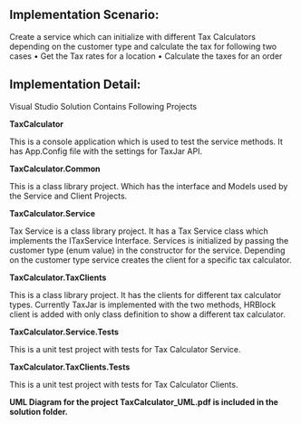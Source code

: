 ## Implementation Scenario:

Create a service which can initialize with different Tax Calculators depending on the customer type and calculate the tax for following two cases
•	Get the Tax rates for a location
•	Calculate the taxes for an order

## Implementation Detail:

Visual Studio Solution Contains Following Projects

**TaxCalculator**

This is a console application which is used to test the service methods. It has App.Config file with the settings for TaxJar API.

**TaxCalculator.Common**

This is a class library project. Which has the interface and Models used by the Service and Client Projects. 

**TaxCalculator.Service**

Tax Service is a class library project. It has a Tax Service class which implements the ITaxService Interface. Services is initialized by passing the customer type (enum value) in the constructor for the service. Depending on the customer type service creates the client for a specific tax calculator.

**TaxCalculator.TaxClients**

This is a class library project. It has the clients for different tax calculator types. Currently TaxJar is implemented with the two methods, HRBlock client is added with only class definition to show a different tax calculator.

**TaxCalculator.Service.Tests**

This is a unit test project with tests for Tax Calculator Service.

**TaxCalculator.TaxClients.Tests**

This is a unit test project with tests for Tax Calculator Clients.

**UML Diagram for the project TaxCalculator_UML.pdf is included in the solution folder.**

